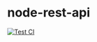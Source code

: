 # node-rest-api

[![Test CI](https://github.com/Sam-2019/node-rest-api/actions/workflows/test-ci.yml/badge.svg)](https://github.com/Sam-2019/node-rest-api/actions/workflows/test-ci.yml)
